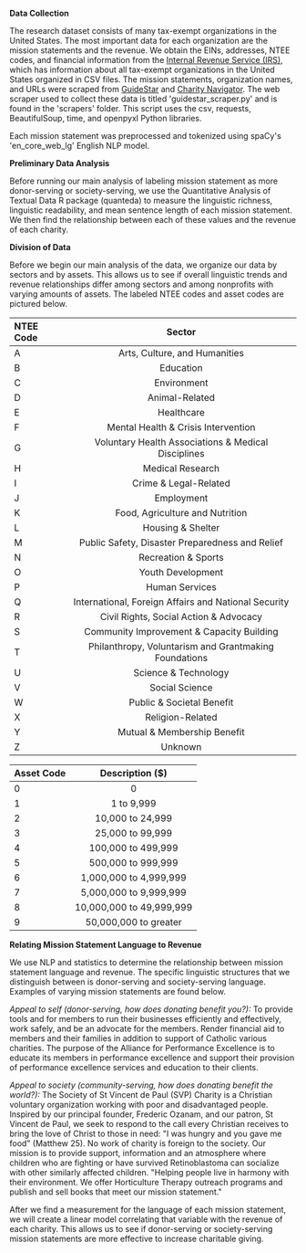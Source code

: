 **Data Collection**

The research dataset consists of many tax-exempt organizations in the United States. The most important data for each organization are the mission statements and the revenue. We obtain the EINs, addresses, NTEE codes, and financial information from the [Internal Revenue Service (IRS)](https://www.irs.gov/charities-non-profits/exempt-organizations-business-master-file-extract-eo-bmf), which has information about all tax-exempt organizations in the United States organized in CSV files. The mission statements, organization names, and URLs were scraped from [GuideStar](https://www.guidestar.org/) and [Charity Navigator](https://www.charitynavigator.org/). The web scraper used to collect these data is titled 'guidestar_scraper.py' and is found in the 'scrapers' folder. This script uses the csv, requests, BeautifulSoup, time, and openpyxl Python libraries.

Each mission statement was preprocessed and tokenized using spaCy's 'en_core_web_lg' English NLP model.  

**Preliminary Data Analysis**

Before running our main analysis of labeling mission statement as more donor-serving or society-serving, we use the Quantitative Analysis of Textual Data R package (quanteda) to measure the linguistic richness, linguistic readability, and mean sentence length of each mission statement. We then find the relationship between each of these values and the revenue of each charity.

**Division of Data**

Before we begin our main analysis of the data, we organize our data by sectors and by assets. This allows us to see if overall linguistic trends and revenue relationships differ among sectors and among nonprofits with varying amounts of assets. The labeled NTEE codes and asset codes are pictured below.

| NTEE Code |  Sector                                                 | 
|:----------|:--------:                                               |
| A         | Arts, Culture, and Humanities                           | 
| B         |  Education                                              |
| C         | Environment                                             | 
| D         | Animal-Related                                          | 
| E         |  Healthcare                                             |
| F         | Mental Health & Crisis Intervention                     | 
| G         | Voluntary Health Associations & Medical Disciplines     | 
| H         |  Medical Research                                       |
| I         | Crime & Legal-Related                                   | 
| J         | Employment                                              | 
| K         |  Food, Agriculture and Nutrition                        |
| L         | Housing & Shelter                                       | 
| M         | Public Safety, Disaster Preparedness and Relief         |  
| N         |  Recreation & Sports                                    |
| O         | Youth Development                                       | 
| P         | Human Services                                          | 
| Q         |  International, Foreign Affairs and National Security   |
| R         | Civil Rights, Social Action & Advocacy                  | 
| S         | Community Improvement & Capacity Building               | 
| T         |  Philanthropy, Voluntarism and Grantmaking Foundations  |
| U         | Science & Technology                                    | 
| V         | Social Science                                          | 
| W         |  Public & Societal Benefit                              |
| X         | Religion-Related                                        |  
| Y         | Mutual & Membership Benefit                             | 
| Z         |  Unknown                                                |


| Asset Code |  Description ($)          | 
|:-----------|:-----------------:        |
| 0          | 0                         | 
| 1          |  1 to 9,999               |
| 2          | 10,000 to 24,999          | 
| 3          | 25,000 to 99,999          | 
| 4          |  100,000 to 499,999       |
| 5          | 500,000 to 999,999        | 
| 6          | 1,000,000 to 4,999,999    | 
| 7          | 5,000,000  to  9,999,999  |
| 8          |10,000,000  to  49,999,999 | 
| 9          | 50,000,000 to greater      | 



**Relating Mission Statement Language to Revenue**

We use NLP and statistics to determine the relationship between mission statement language and revenue. The specific linguistic structures that we distinguish between is donor-serving and society-serving language. Examples of varying mission statements are found below. 

*Appeal to self (donor-serving, how does donating benefit you?):*
To provide tools and for members to run their businesses efficiently and effectively, work safely, and be an advocate for the members.
Render financial aid to members and their families in addition to support of Catholic various charities.
The purpose of the Alliance for Performance Excellence is to educate its members in performance excellence and support their provision of performance excellence services and education to their clients.

*Appeal to society (community-serving, how does donating benefit the world?):*
The Society of St Vincent de Paul (SVP) Charity is a Christian voluntary organization working with poor and disadvantaged people. Inspired by our principal founder, Frederic Ozanam, and our patron, St Vincent de Paul, we seek to respond to the call every Christian receives to bring the love of Christ to those in need: "I was hungry and you gave me food" (Matthew 25). No work of charity is foreign to the society.
Our mission is to provide support, information and an atmosphere where children who are fighting or have survived Retinoblastoma can socialize with other similarly affected children.
"Helping people live in harmony with their environment. We offer Horticulture Therapy outreach programs and publish and sell books that meet our mission statement."

After we find a measurement for the language of each mission statement, we will create a linear model correlating that variable with the revenue of each charity. This allows us to see if donor-serving or society-serving mission statements are more effective to increase charitable giving.